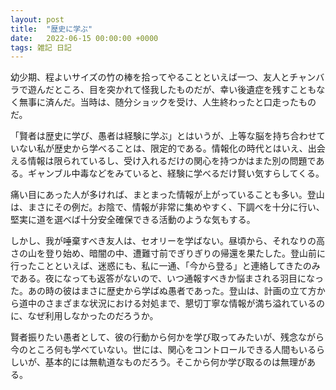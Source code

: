 ```yaml
---
layout: post
title:  "歴史に学ぶ"
date:   2022-06-15 00:00:00 +0000
tags: 雑記 日記
---
```


幼少期、程よいサイズの竹の棒を拾ってやることといえば一つ、友人とチャンバラで遊んだところ、目を突かれて怪我したものだが、幸い後遺症を残すこともなく無事に済んだ。当時は、随分ショックを受け、人生終わったと口走ったものだ。

「賢者は歴史に学び、愚者は経験に学ぶ」とはいうが、上等な脳を持ち合わせていない私が歴史から学べることは、限定的である。情報化の時代とはいえ、出会える情報は限られているし、受け入れるだけの関心を持つかはまた別の問題である。ギャンブル中毒などをみていると、経験に学べるだけ賢い気すらしてくる。

痛い目にあった人が多ければ、まとまった情報が上がっていることも多い。登山は、まさにその例だ。お陰で、情報が非常に集めやすく、下調べを十分に行い、堅実に道を選べば十分安全確保できる活動のような気もする。

しかし、我が唾棄すべき友人は、セオリーを学ばない。昼頃から、それなりの高さの山を登り始め、暗闇の中、遭難寸前でぎりぎりの帰還を果たした。登山前に行ったことといえば、迷惑にも、私に一通、「今から登る」と連絡してきたのみである。夜になっても返答がないので、いつ通報すべきか悩まされる羽目になった。あの時の彼はまさに歴史から学ばぬ愚者であった。登山は、計画の立て方から道中のさまざまな状況における対処まで、懇切丁寧な情報が満ち溢れているのに、なぜ利用しなかったのだろうか。

賢者振りたい愚者として、彼の行動から何かを学び取ってみたいが、残念ながら今のところ何も学べていない。世には、関心をコントロールできる人間もいるらしいが、基本的には無軌道なものだろう。そこから何か学び取るのは無理がある。